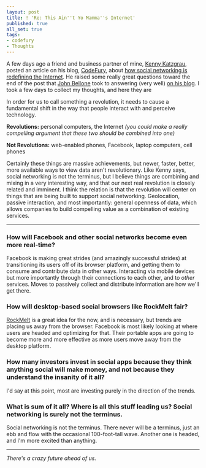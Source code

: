 ```yaml
---
layout: post
title: ! 'Re: This Ain''t Yo Mamma''s Internet'
published: true
all_set: true
tags:
- codefury
- Thoughts
---
```


A few days ago a friend and business partner of mine, <a href="http://twitter.com/_kennyk_">Kenny Katzgrau</a>, posted an article on his blog, <a href="http://codefury.net/">CodeFury</a>, about <a href="http://codefury.net/2010/11/social-networking-mang-its-like-the-internet-all-over-again/">how social networking is redefining the Internet</a>. He raised some really great questions toward the end of the post that <a href="http://twitter.com/johnbellone">John Bellone</a> took to answering (very well) <a href="http://thoughtlessbanter.com/2010/11/12/this-aint-yo-mammas-internet/">on his blog</a>. I took a few days to collect my thoughts, and here they are

In order for us to call something a revolution, it needs to cause a fundamental shift in the way that people interact with and perceive technology.

<strong>Revolutions:</strong> personal computers, the Internet <em>(you could make a really compelling argument that these two should be combined into one)</em>

<strong>Not Revolutions:</strong> web-enabled phones, Facebook, laptop computers, cell phones

Certainly these things are massive achievements, but newer, faster, better, more available ways to view data aren't revolutionary. Like Kenny says, social networking is not the terminus, but I believe things are combining and mixing in a very interesting way, and that our next real revolution is closely related and imminent. I think the relation is that the revolution will center on things that are being built to support social networking. Geolocation, passive interaction, and most importantly: general openness of data, which allows companies to build compelling value as a combination of existing services.

---

### How will Facebook and other social networks become even more real-time?

Facebook is making great strides (and amazingly successful strides) at transitioning its users off of its browser platform, and getting them to consume and contribute data in other ways. Interacting via mobile devices   but more importantly   through their connections to each other, and to <em>other</em> services. Moves to passively collect and distribute information are how we'll get there.

### How will desktop-based social browsers like RockMelt fair?
<a href="http://www.rockmelt.com/">RockMelt</a> is a great idea for the now, and is necessary, but trends are placing us away from the browser. Facebook is most likely looking at where users are headed and optimizing for that. Their portable apps are going to become more and more effective as more users move away from the desktop platform.

### How many investors invest in social apps because they think anything social will make money, and not because they understand the insanity of it all?
I'd say at this point, most are investing purely in the direction of the trends.

### What is sum of it all? Where is all this stuff leading us? Social networking is surely not the terminus.
Social networking is not the terminus. There never will be a terminus, just an ebb and flow with the occasional 100-foot-tall wave. Another one is headed, and I'm more excited than anything.

---

<em>There's a crazy future ahead of us.</em>
